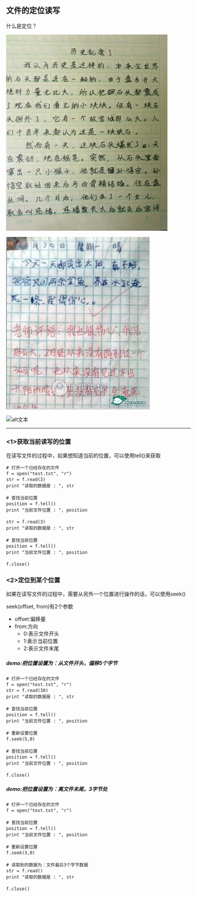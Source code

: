 ## 文件的定位读写
什么是定位？

![alt文本](Images/01-第6天-2.jpg "Title")

![alt文本](Images/01-第6天-3.jpg "Title")

![alt文本](Images/01-第6天-4.jpg "Title")

---
### <1>获取当前读写的位置
在读写文件的过程中，如果想知道当前的位置，可以使用tell()来获取


    # 打开一个已经存在的文件
    f = open("test.txt", "r")
    str = f.read(3)
    print "读取的数据是 : ", str

    # 查找当前位置
    position = f.tell()
    print "当前文件位置 : ", position

    str = f.read(3)
    print "读取的数据是 : ", str

    # 查找当前位置
    position = f.tell()
    print "当前文件位置 : ", position

    f.close()
### <2>定位到某个位置
如果在读写文件的过程中，需要从另外一个位置进行操作的话，可以使用seek()

seek(offset, from)有2个参数

+ offset:偏移量
+ from:方向
    + 0:表示文件开头
    + 1:表示当前位置
    + 2:表示文件末尾

##### demo:把位置设置为：从文件开头，偏移5个字节


    # 打开一个已经存在的文件
    f = open("test.txt", "r")
    str = f.read(30)
    print "读取的数据是 : ", str

    # 查找当前位置
    position = f.tell()
    print "当前文件位置 : ", position

    # 重新设置位置
    f.seek(5,0)

    # 查找当前位置
    position = f.tell()
    print "当前文件位置 : ", position

    f.close()
##### demo:把位置设置为：离文件末尾，3字节处


    # 打开一个已经存在的文件
    f = open("test.txt", "r")

    # 查找当前位置
    position = f.tell()
    print "当前文件位置 : ", position

    # 重新设置位置
    f.seek(3,0)

    # 读取到的数据为：文件最后3个字节数据
    str = f.read()
    print "读取的数据是 : ", str

    f.close()
